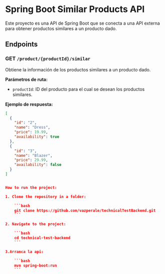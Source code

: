 # Spring Boot Similar Products API

Este proyecto es una API de Spring Boot que se conecta a una API externa para obtener productos similares a un producto dado.

## Endpoints

### GET `/product/{productId}/similar`

Obtiene la información de los productos similares a un producto dado.

**Parámetros de ruta:**
- `productId`: ID del producto para el cual se desean los productos similares.

**Ejemplo de respuesta:**
```json
[
  {
    "id": "2",
    "name": "Dress",
    "price": 19.99,
    "availability": true
  },
  {
    "id": "3",
    "name": "Blazer",
    "price": 29.99,
    "availability": false
  }
]


How to run the project:

1. Clone the repository in a folder:

    ```bash
    git clone https://github.com/vazperale/technicalTestBackend.git
    ```

2. Navigate to the project:

    ```bash
    cd technical-test-backend
    ```

3.Arranca la api:

    ```bash
    mvn spring-boot:run
    ```